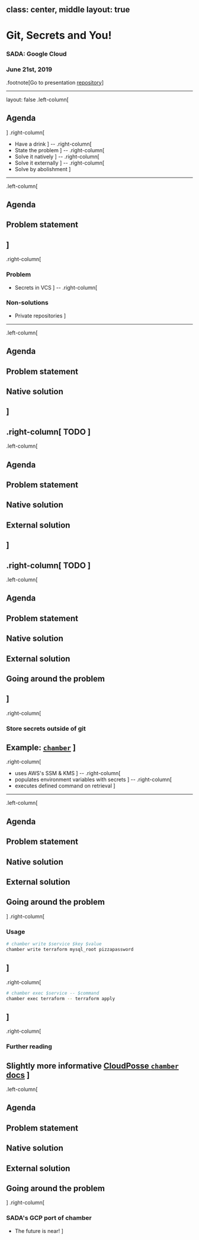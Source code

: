 class: center, middle
layout: true
---
# Git, Secrets and You!

### SADA: Google Cloud

### June 21st, 2019

.footnote[Go to presentation [repository](https://github.com/smaslennikov/sada-beer-and-learn-1/)]

---
layout: false
.left-column[
## Agenda
]
.right-column[
 - Have a drink
]
--
.right-column[
 - State the problem
]
--
.right-column[
 - Solve it natively
]
--
.right-column[
 - Solve it externally
]
--
.right-column[
 - Solve by abolishment
]
---
.left-column[
 ## Agenda
 ## Problem statement
]
--
.right-column[
### Problem
- Secrets in VCS
]
--
.right-column[
### Non-solutions
- Private repositories
]
---
.left-column[
 ## Agenda
 ## Problem statement
 ## Native solution
]
--
.right-column[
TODO
]
---
.left-column[
 ## Agenda
 ## Problem statement
 ## Native solution
 ## External solution
]
--
.right-column[
TODO
]
---
.left-column[
 ## Agenda
 ## Problem statement
 ## Native solution
 ## External solution
 ## Going around the problem
]
--
.right-column[
### Store secrets outside of git

Example: [`chamber`](https://github.com/segmentio/chamber)
]
--
.right-column[
* uses AWS's SSM & KMS
]
--
.right-column[
* populates environment variables with secrets
]
--
.right-column[
* executes defined command on retrieval
]
---
.left-column[
 ## Agenda
 ## Problem statement
 ## Native solution
 ## External solution
 ## Going around the problem
]
.right-column[
### Usage

```bash
# chamber write $service $key $value
chamber write terraform mysql_root pizzapassword
```
]
--
.right-column[
```bash
# chamber exec $service -- $command
chamber exec terraform -- terraform apply
```
]
--
.right-column[
### Further reading

Slightly more informative [CloudPosse `chamber` docs](https://docs.cloudposse.com/tools/chamber/)
]
---
.left-column[
 ## Agenda
 ## Problem statement
 ## Native solution
 ## External solution
 ## Going around the problem
]
.right-column[
### SADA's GCP port of chamber

- The future is near!
]
